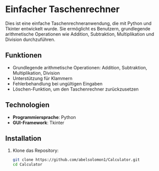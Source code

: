 # Einfacher Taschenrechner

Dies ist eine einfache Taschenrechneranwendung, die mit Python und Tkinter entwickelt wurde. Sie ermöglicht es Benutzern, grundlegende arithmetische Operationen wie Addition, Subtraktion, Multiplikation und Division durchzuführen.

## Funktionen

- Grundlegende arithmetische Operationen: Addition, Subtraktion, Multiplikation, Division
- Unterstützung für Klammern
- Fehlerbehandlung bei ungültigen Eingaben
- Löschen-Funktion, um den Taschenrechner zurückzusetzen

## Technologien

- **Programmiersprache**: Python
- **GUI-Framework**: Tkinter

## Installation

1. Klone das Repository:
   ```bash
   git clone https://github.com/abelsolomon1/Calculator.git
   cd Calculator
